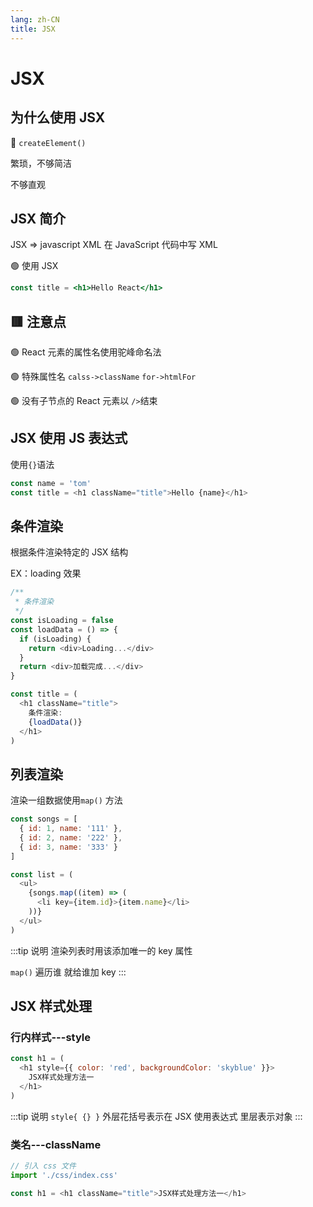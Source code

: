 ```yaml
---
lang: zh-CN
title: JSX
---
```


# JSX

## 为什么使用 JSX

:red_circle: `createElement()`

繁琐，不够简洁

不够直观

## JSX 简介

JSX => javascript XML 在 JavaScript 代码中写 XML

:green_circle: 使用 JSX

```jsx
const title = <h1>Hello React</h1>
```

## :red_square: 注意点

:green_circle: React 元素的属性名使用驼峰命名法

:green_circle: 特殊属性名 `calss->className` `for->htmlFor`

:green_circle: 没有子节点的 React 元素以 `/>`结束

## JSX 使用 JS 表达式

使用`{}`语法

```js
const name = 'tom'
const title = <h1 className="title">Hello {name}</h1>
```

## 条件渲染

根据条件渲染特定的 JSX 结构

EX：loading 效果

```js
/**
 * 条件渲染
 */
const isLoading = false
const loadData = () => {
  if (isLoading) {
    return <div>Loading...</div>
  }
  return <div>加载完成...</div>
}

const title = (
  <h1 className="title">
    条件渲染:
    {loadData()}
  </h1>
)
```

## 列表渲染

渲染一组数据使用`map()` 方法

```js
const songs = [
  { id: 1, name: '111' },
  { id: 2, name: '222' },
  { id: 3, name: '333' }
]

const list = (
  <ul>
    {songs.map((item) => (
      <li key={item.id}>{item.name}</li>
    ))}
  </ul>
)
```

:::tip 说明
渲染列表时用该添加唯一的 key 属性

`map()` 遍历谁 就给谁加 key
:::

## JSX 样式处理

### 行内样式---style

```js
const h1 = (
  <h1 style={{ color: 'red', backgroundColor: 'skyblue' }}>
    JSX样式处理方法一
  </h1>
)
```

:::tip 说明
`style{ {} }` 外层花括号表示在 JSX 使用表达式 里层表示对象
:::

### 类名---className

```js
// 引入 css 文件
import './css/index.css'

const h1 = <h1 className="title">JSX样式处理方法一</h1>
```
